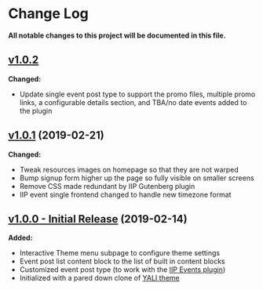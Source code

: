 # Change Log
**All notable changes to this project will be documented in this file.**

## [v1.0.2](https://github.com/IIP-Design/interactive-theme/tree/v1.0.2)

**Changed:**
- Update single event post type to support the promo files, multiple promo links, a configurable details section, and TBA/no date events added to the plugin

## [v1.0.1](https://github.com/IIP-Design/interactive-theme/tree/v1.0.1) (2019-02-21)

**Changed:**
- Tweak resources images on homepage so that they are not warped
- Bump signup form higher up the page so fully visible on smaller screens
- Remove CSS made redundant by IIP Gutenberg plugin
- IIP event single frontend changed to handle new timezone format

## [v1.0.0 - Initial Release](https://github.com/IIP-Design/interactive-theme/tree/v1.0.0) (2019-02-14)

**Added:**

- Interactive Theme menu subpage to configure theme settings
- Event post list content block to the list of built in content blocks
- Customized event post type (to work with the [IIP Events plugin](https://github.com/IIP-Design/iip-events))
- Initialized with a pared down clone of [YALI theme](https://github.com/IIP-Design/yali-theme)